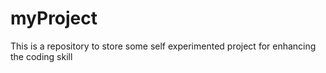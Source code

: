 # myProject
This is a repository to store some self experimented project for enhancing the coding skill
